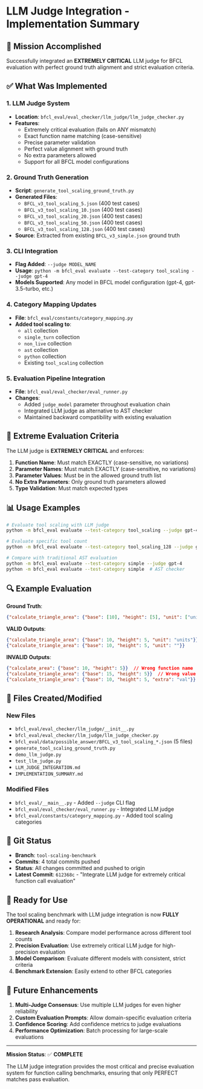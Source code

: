 # LLM Judge Integration - Implementation Summary

## 🎯 Mission Accomplished

Successfully integrated an **EXTREMELY CRITICAL** LLM judge for BFCL evaluation with perfect ground truth alignment and strict evaluation criteria.

## ✅ What Was Implemented

### 1. LLM Judge System
- **Location**: `bfcl_eval/eval_checker/llm_judge/llm_judge_checker.py`
- **Features**: 
  - Extremely critical evaluation (fails on ANY mismatch)
  - Exact function name matching (case-sensitive)
  - Precise parameter validation
  - Perfect value alignment with ground truth
  - No extra parameters allowed
  - Support for all BFCL model configurations

### 2. Ground Truth Generation
- **Script**: `generate_tool_scaling_ground_truth.py`
- **Generated Files**:
  - `BFCL_v3_tool_scaling_5.json` (400 test cases)
  - `BFCL_v3_tool_scaling_10.json` (400 test cases)
  - `BFCL_v3_tool_scaling_20.json` (400 test cases)
  - `BFCL_v3_tool_scaling_50.json` (400 test cases)
  - `BFCL_v3_tool_scaling_128.json` (400 test cases)
- **Source**: Extracted from existing `BFCL_v3_simple.json` ground truth

### 3. CLI Integration
- **Flag Added**: `--judge MODEL_NAME`
- **Usage**: `python -m bfcl_eval evaluate --test-category tool_scaling --judge gpt-4`
- **Models Supported**: Any model in BFCL model configuration (gpt-4, gpt-3.5-turbo, etc.)

### 4. Category Mapping Updates
- **File**: `bfcl_eval/constants/category_mapping.py`
- **Added tool scaling to**:
  - `all` collection
  - `single_turn` collection  
  - `non_live` collection
  - `ast` collection
  - `python` collection
  - Existing `tool_scaling` collection

### 5. Evaluation Pipeline Integration
- **File**: `bfcl_eval/eval_checker/eval_runner.py`
- **Changes**:
  - Added `judge_model` parameter throughout evaluation chain
  - Integrated LLM judge as alternative to AST checker
  - Maintained backward compatibility with existing evaluation

## 🎯 Extreme Evaluation Criteria

The LLM judge is **EXTREMELY CRITICAL** and enforces:

1. **Function Name**: Must match EXACTLY (case-sensitive, no variations)
2. **Parameter Names**: Must match EXACTLY (case-sensitive, no variations)
3. **Parameter Values**: Must be in the allowed ground truth list
4. **No Extra Parameters**: Only ground truth parameters allowed
5. **Type Validation**: Must match expected types

## 📊 Usage Examples

```bash
# Evaluate tool scaling with LLM judge
python -m bfcl_eval evaluate --test-category tool_scaling --judge gpt-4

# Evaluate specific tool count
python -m bfcl_eval evaluate --test-category tool_scaling_128 --judge gpt-4

# Compare with traditional AST evaluation
python -m bfcl_eval evaluate --test-category simple --judge gpt-4
python -m bfcl_eval evaluate --test-category simple  # AST checker
```

## 🔍 Example Evaluation

**Ground Truth**:
```json
{"calculate_triangle_area": {"base": [10], "height": [5], "unit": ["units", ""]}}
```

**VALID Outputs**:
```json
{"calculate_triangle_area": {"base": 10, "height": 5, "unit": "units"}}
{"calculate_triangle_area": {"base": 10, "height": 5, "unit": ""}}
```

**INVALID Outputs**:
```json
{"calculate_area": {"base": 10, "height": 5}}  // Wrong function name
{"calculate_triangle_area": {"base": 15, "height": 5}}  // Wrong value
{"calculate_triangle_area": {"base": 10, "height": 5, "extra": "val"}}  // Extra param
```

## 📁 Files Created/Modified

### New Files
- `bfcl_eval/eval_checker/llm_judge/__init__.py`
- `bfcl_eval/eval_checker/llm_judge/llm_judge_checker.py`
- `bfcl_eval/data/possible_answer/BFCL_v3_tool_scaling_*.json` (5 files)
- `generate_tool_scaling_ground_truth.py`
- `demo_llm_judge.py`
- `test_llm_judge.py`
- `LLM_JUDGE_INTEGRATION.md`
- `IMPLEMENTATION_SUMMARY.md`

### Modified Files
- `bfcl_eval/__main__.py` - Added `--judge` CLI flag
- `bfcl_eval/eval_checker/eval_runner.py` - Integrated LLM judge
- `bfcl_eval/constants/category_mapping.py` - Added tool scaling categories

## 🚀 Git Status

- **Branch**: `tool-scaling-benchmark`
- **Commits**: 4 total commits pushed
- **Status**: All changes committed and pushed to origin
- **Latest Commit**: `612368c` - "Integrate LLM judge for extremely critical function call evaluation"

## 🎉 Ready for Use

The tool scaling benchmark with LLM judge integration is now **FULLY OPERATIONAL** and ready for:

1. **Research Analysis**: Compare model performance across different tool counts
2. **Precision Evaluation**: Use extremely critical LLM judge for high-precision evaluation
3. **Model Comparison**: Evaluate different models with consistent, strict criteria
4. **Benchmark Extension**: Easily extend to other BFCL categories

## 🔮 Future Enhancements

1. **Multi-Judge Consensus**: Use multiple LLM judges for even higher reliability
2. **Custom Evaluation Prompts**: Allow domain-specific evaluation criteria
3. **Confidence Scoring**: Add confidence metrics to judge evaluations
4. **Performance Optimization**: Batch processing for large-scale evaluations

---

**Mission Status**: ✅ **COMPLETE**

The LLM judge integration provides the most critical and precise evaluation system for function calling benchmarks, ensuring that only PERFECT matches pass evaluation.